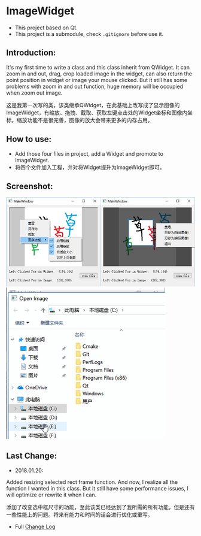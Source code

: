 # ImageWidget
- This project based on Qt.
- This project is a submodule, check `.gitignore` before use it.
## Introduction: ##
It's my first time to write a class and this class inherit from QWidget. It can zoom in and out, drag, crop loaded image in the widget, can also return the point position in widget or image your mouse clicked. But it still has some problems with zoom in and out function, huge memory will be occupied when zoom out image.      

这是我第一次写的类，该类继承QWidget，在此基础上改写成了显示图像的ImageWidget，有缩放、拖拽、截取、获取左键点击处的Widget坐标和图像内坐标。缩放功能不是很完善，图像的放大会带来更多的内存占用。    
   
## How to use: ##
- Add those four files in project, add a Widget and promote to ImageWidget.
- 将四个文件加入工程，并对将Widget提升为ImageWidget即可。
## Screenshot: ##
![](https://github.com/WangHongshuo/Readme_Images_Repository/blob/master/ImageWidget-Qt/ImageWidget-Qt_1.jpg)   
![](https://github.com/WangHongshuo/Readme_Images_Repository/blob/master/ImageWidget-Qt/ImageWidget-Qt_2.gif)
## Last Change: ##

- 2018.01.20:

Added resizing selected rect frame function. And now, I realize all the function I wanted in this class. But it still have some performance issues, I will optimize or rewrite it when I can.

添加了改变选中框尺寸的功能，至此该类已经达到了我所需的所有功能，但是还有一些性能上的问题。将来有能力和时间的话会进行优化或重写。

- Full [Change Log](./ChangeLog.md)






